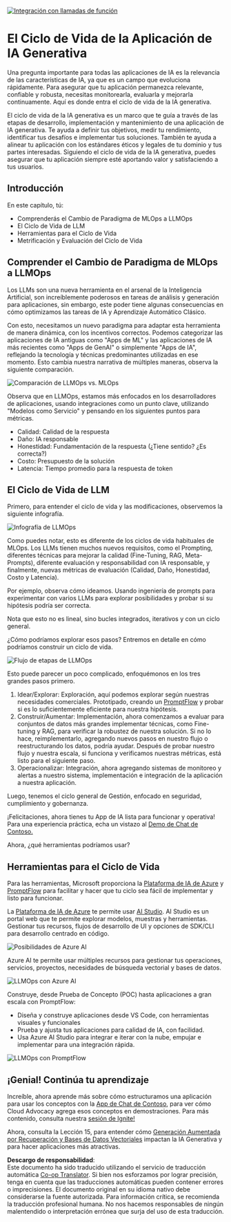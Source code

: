 <!--
CO_OP_TRANSLATOR_METADATA:
{
  "original_hash": "27a5347a5022d5ef0a72ab029b03526a",
  "translation_date": "2025-05-19T23:18:22+00:00",
  "source_file": "14-the-generative-ai-application-lifecycle/README.md",
  "language_code": "es"
}
-->
[![Integración con llamadas de función](../../../translated_images/14-lesson-banner.0b85d0b37979269e80a18bb1e758e1ccca0a2195b426a0af666c8ad14aee60b0.es.png)](https://aka.ms/gen-ai-lesson14-gh?WT.mc_id=academic-105485-koreyst)

# El Ciclo de Vida de la Aplicación de IA Generativa

Una pregunta importante para todas las aplicaciones de IA es la relevancia de las características de IA, ya que es un campo que evoluciona rápidamente. Para asegurar que tu aplicación permanezca relevante, confiable y robusta, necesitas monitorearla, evaluarla y mejorarla continuamente. Aquí es donde entra el ciclo de vida de la IA generativa.

El ciclo de vida de la IA generativa es un marco que te guía a través de las etapas de desarrollo, implementación y mantenimiento de una aplicación de IA generativa. Te ayuda a definir tus objetivos, medir tu rendimiento, identificar tus desafíos e implementar tus soluciones. También te ayuda a alinear tu aplicación con los estándares éticos y legales de tu dominio y tus partes interesadas. Siguiendo el ciclo de vida de la IA generativa, puedes asegurar que tu aplicación siempre esté aportando valor y satisfaciendo a tus usuarios.

## Introducción

En este capítulo, tú:

- Comprenderás el Cambio de Paradigma de MLOps a LLMOps
- El Ciclo de Vida de LLM
- Herramientas para el Ciclo de Vida
- Metrificación y Evaluación del Ciclo de Vida

## Comprender el Cambio de Paradigma de MLOps a LLMOps

Los LLMs son una nueva herramienta en el arsenal de la Inteligencia Artificial, son increíblemente poderosos en tareas de análisis y generación para aplicaciones, sin embargo, este poder tiene algunas consecuencias en cómo optimizamos las tareas de IA y Aprendizaje Automático Clásico.

Con esto, necesitamos un nuevo paradigma para adaptar esta herramienta de manera dinámica, con los incentivos correctos. Podemos categorizar las aplicaciones de IA antiguas como "Apps de ML" y las aplicaciones de IA más recientes como "Apps de GenAI" o simplemente "Apps de IA", reflejando la tecnología y técnicas predominantes utilizadas en ese momento. Esto cambia nuestra narrativa de múltiples maneras, observa la siguiente comparación.

![Comparación de LLMOps vs. MLOps](../../../translated_images/01-llmops-shift.82d7bf6eb2d98a01e35f234df654e9aa4ebec89792f274695a5da8dc3f388084.es.png)

Observa que en LLMOps, estamos más enfocados en los desarrolladores de aplicaciones, usando integraciones como un punto clave, utilizando "Modelos como Servicio" y pensando en los siguientes puntos para métricas.

- Calidad: Calidad de la respuesta
- Daño: IA responsable
- Honestidad: Fundamentación de la respuesta (¿Tiene sentido? ¿Es correcta?)
- Costo: Presupuesto de la solución
- Latencia: Tiempo promedio para la respuesta de token

## El Ciclo de Vida de LLM

Primero, para entender el ciclo de vida y las modificaciones, observemos la siguiente infografía.

![Infografía de LLMOps](../../../translated_images/02-llmops.287de964b5ce9577678b7f053efb3a3c92adf0852c882c5bae94c11b7563e4db.es.png)

Como puedes notar, esto es diferente de los ciclos de vida habituales de MLOps. Los LLMs tienen muchos nuevos requisitos, como el Prompting, diferentes técnicas para mejorar la calidad (Fine-Tuning, RAG, Meta-Prompts), diferente evaluación y responsabilidad con IA responsable, y finalmente, nuevas métricas de evaluación (Calidad, Daño, Honestidad, Costo y Latencia).

Por ejemplo, observa cómo ideamos. Usando ingeniería de prompts para experimentar con varios LLMs para explorar posibilidades y probar si su hipótesis podría ser correcta.

Nota que esto no es lineal, sino bucles integrados, iterativos y con un ciclo general.

¿Cómo podríamos explorar esos pasos? Entremos en detalle en cómo podríamos construir un ciclo de vida.

![Flujo de etapas de LLMOps](../../../translated_images/03-llm-stage-flows.f3b87c210c1fe37084a7b7408877ff1688e2dc565694789820ec259e76d4ed05.es.png)

Esto puede parecer un poco complicado, enfoquémonos en los tres grandes pasos primero.

1. Idear/Explorar: Exploración, aquí podemos explorar según nuestras necesidades comerciales. Prototipado, creando un [PromptFlow](https://microsoft.github.io/promptflow/index.html?WT.mc_id=academic-105485-koreyst) y probar si es lo suficientemente eficiente para nuestra hipótesis.
2. Construir/Aumentar: Implementación, ahora comenzamos a evaluar para conjuntos de datos más grandes implementar técnicas, como Fine-tuning y RAG, para verificar la robustez de nuestra solución. Si no lo hace, reimplementarlo, agregando nuevos pasos en nuestro flujo o reestructurando los datos, podría ayudar. Después de probar nuestro flujo y nuestra escala, si funciona y verificamos nuestras métricas, está listo para el siguiente paso.
3. Operacionalizar: Integración, ahora agregando sistemas de monitoreo y alertas a nuestro sistema, implementación e integración de la aplicación a nuestra aplicación.

Luego, tenemos el ciclo general de Gestión, enfocado en seguridad, cumplimiento y gobernanza.

¡Felicitaciones, ahora tienes tu App de IA lista para funcionar y operativa! Para una experiencia práctica, echa un vistazo al [Demo de Chat de Contoso.](https://nitya.github.io/contoso-chat/?WT.mc_id=academic-105485-koreys)

Ahora, ¿qué herramientas podríamos usar?

## Herramientas para el Ciclo de Vida

Para las herramientas, Microsoft proporciona la [Plataforma de IA de Azure](https://azure.microsoft.com/solutions/ai/?WT.mc_id=academic-105485-koreys) y [PromptFlow](https://microsoft.github.io/promptflow/index.html?WT.mc_id=academic-105485-koreyst) para facilitar y hacer que tu ciclo sea fácil de implementar y listo para funcionar.

La [Plataforma de IA de Azure](https://azure.microsoft.com/solutions/ai/?WT.mc_id=academic-105485-koreys) te permite usar [AI Studio](https://ai.azure.com/?WT.mc_id=academic-105485-koreys). AI Studio es un portal web que te permite explorar modelos, muestras y herramientas. Gestionar tus recursos, flujos de desarrollo de UI y opciones de SDK/CLI para desarrollo centrado en código.

![Posibilidades de Azure AI](../../../translated_images/04-azure-ai-platform.bf903e8cdf00f73896d804bd8e6bea62f5280498c998271bd5629c1efa8b466f.es.png)

Azure AI te permite usar múltiples recursos para gestionar tus operaciones, servicios, proyectos, necesidades de búsqueda vectorial y bases de datos.

![LLMOps con Azure AI](../../../translated_images/05-llm-azure-ai-prompt.dc29c0d74b1dd939f7c6cbf28b1fee54b9a846ba04d4068c40134e2627cb7232.es.png)

Construye, desde Prueba de Concepto (POC) hasta aplicaciones a gran escala con PromptFlow:

- Diseña y construye aplicaciones desde VS Code, con herramientas visuales y funcionales
- Prueba y ajusta tus aplicaciones para calidad de IA, con facilidad.
- Usa Azure AI Studio para integrar e iterar con la nube, empujar e implementar para una integración rápida.

![LLMOps con PromptFlow](../../../translated_images/06-llm-promptflow.8f0a6fcbea793a042a3db89ca1db1aa8fd540526958c97b5e894748fb4a87edd.es.png)

## ¡Genial! Continúa tu aprendizaje

Increíble, ahora aprende más sobre cómo estructuramos una aplicación para usar los conceptos con la [App de Chat de Contoso](https://nitya.github.io/contoso-chat/?WT.mc_id=academic-105485-koreyst), para ver cómo Cloud Advocacy agrega esos conceptos en demostraciones. Para más contenido, consulta nuestra [sesión de Ignite!
](https://www.youtube.com/watch?v=DdOylyrTOWg)

Ahora, consulta la Lección 15, para entender cómo [Generación Aumentada por Recuperación y Bases de Datos Vectoriales](../15-rag-and-vector-databases/README.md?WT.mc_id=academic-105485-koreyst) impactan la IA Generativa y para hacer aplicaciones más atractivas.

**Descargo de responsabilidad**:  
Este documento ha sido traducido utilizando el servicio de traducción automática [Co-op Translator](https://github.com/Azure/co-op-translator). Si bien nos esforzamos por lograr precisión, tenga en cuenta que las traducciones automáticas pueden contener errores o imprecisiones. El documento original en su idioma nativo debe considerarse la fuente autorizada. Para información crítica, se recomienda la traducción profesional humana. No nos hacemos responsables de ningún malentendido o interpretación errónea que surja del uso de esta traducción.